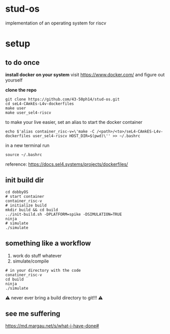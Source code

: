 # stud-os
implementation of an operating system for riscv

# setup
## to do once
**install docker on your system**
visit https://www.docker.com/ and figure out yourself

**clone the repo**
```
git clone https://github.com/43-50ph14/stud-os.git
cd seL4-CAmkEs-L4v-dockerfiles
make user
make user_sel4-riscv
```
to make your live easier, set an alias to start the docker container
```
echo $'alias container_risc-v=\'make -C /<path>/<to>/seL4-CAmkES-L4v-dockerfiles user_sel4-riscv HOST_DIR=$(pwd)\'' >> ~/.bashrc
```
in a new terminal run
```
source ~/.bashrc
```
reference: https://docs.sel4.systems/projects/dockerfiles/

## init build dir
 ```
 cd dobbyOS
 # start container
 container_risc-v
 # initialize build
 mkdir build && cd build
 ../init-build.sh -DPLATFORM=spike -DSIMULATION=TRUE
ninja
# simulate 
./simulate
```
 
## something like a workflow

1. work do stuff whatever
2. simulate/compile
```
# in your directory with the code
conatiner_risc-v
cd build
ninja
./simulate
```


⚠️ never ever bring a build directory to git!!! ⚠️

## see me suffering

https://md.margau.net/s/what-i-have-done#


